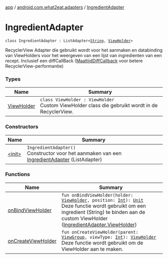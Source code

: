 [app](../../index.md) / [android.com.what2eat.adapters](../index.md) / [IngredientAdapter](./index.md)

# IngredientAdapter

`class IngredientAdapter : ListAdapter<`[`String`](https://kotlinlang.org/api/latest/jvm/stdlib/kotlin/-string/index.html)`, `[`ViewHolder`](-view-holder/index.md)`>`

RecyclerView Adapter die gebruikt wordt voor het aanmaken en databinding van ViewHolders voor
het weergeven van een lijst van ingredienten van een recept. Inclusief een diffCallBack
([MaaltijdDiffCallback](../-maaltijd-diff-callback/index.md) voor betere RecyclerView-performantie)

### Types

| Name | Summary |
|---|---|
| [ViewHolder](-view-holder/index.md) | `class ViewHolder : ViewHolder`<br>Custom ViewHolder class die gebruikt wordt in de RecyclerView. |

### Constructors

| Name | Summary |
|---|---|
| [&lt;init&gt;](-init-.md) | `IngredientAdapter()`<br>Constructor voor het aanmaken van een [IngredientAdapter](./index.md) (ListAdapter) |

### Functions

| Name | Summary |
|---|---|
| [onBindViewHolder](on-bind-view-holder.md) | `fun onBindViewHolder(holder: `[`ViewHolder`](-view-holder/index.md)`, position: `[`Int`](https://kotlinlang.org/api/latest/jvm/stdlib/kotlin/-int/index.html)`): `[`Unit`](https://kotlinlang.org/api/latest/jvm/stdlib/kotlin/-unit/index.html)<br>Deze functie wordt gebruikt om een ingredient (String) te binden aan de custom ViewHolder ([IngredientAdapter.ViewHolder](-view-holder/index.md)) |
| [onCreateViewHolder](on-create-view-holder.md) | `fun onCreateViewHolder(parent: `[`ViewGroup`](https://developer.android.com/reference/android/view/ViewGroup.html)`, viewType: `[`Int`](https://kotlinlang.org/api/latest/jvm/stdlib/kotlin/-int/index.html)`): `[`ViewHolder`](-view-holder/index.md)<br>Deze functie wordt gebruikt om de ViewHolder aan te maken. |

